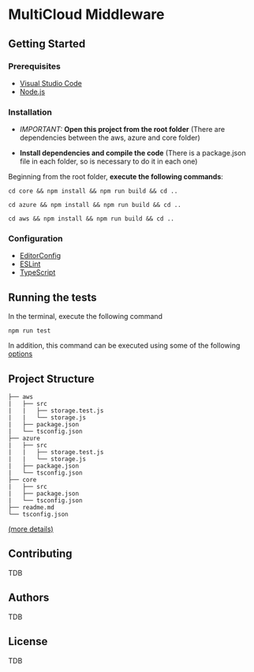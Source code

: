# MultiCloud Middleware

## Getting Started

### Prerequisites

-   [Visual Studio Code](https://code.visualstudio.com/download)
-   [Node.js](https://nodejs.org/es/download/)

### Installation

- *IMPORTANT:* **Open this project from the root folder** (There are dependencies between the aws, azure and core folder)

- **Install dependencies and compile the code** (There is a package.json file in each folder, so is necessary to do it in each one)

Beginning  from the root folder, **execute the following commands**:

```
cd core && npm install && npm run build && cd ..
```

```
cd azure && npm install && npm run build && cd ..
```

```
cd aws && npm install && npm run build && cd ..
```


### Configuration

-   [EditorConfig](docs/editor-config.md)
-   [ESLint](docs/eslint.md)
-   [TypeScript](docs/typescript.md)

## Running the tests

In the terminal, execute the following command

```
npm run test
```

In addition, this command can be executed using some of the following [options](https://jestjs.io/docs/en/cli)

## Project Structure

```
├── aws
|   ├── src
|   |   ├── storage.test.js
|   |   └── storage.js
|   ├── package.json
|   └── tsconfig.json
├── azure
|   ├── src
|   |   ├── storage.test.js
|   |   └── storage.js
|   ├── package.json
|   └── tsconfig.json
├── core
|   ├── src
|   ├── package.json
|   └── tsconfig.json
├── readme.md
└── tsconfig.json
```

[(more details)](docs/structure.md)

## Contributing

TDB

## Authors

TDB

## License

TDB
